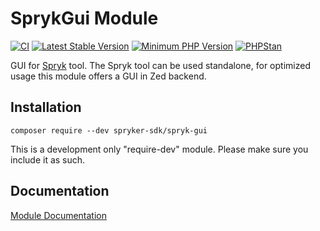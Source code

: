 # SprykGui Module
[![CI](https://github.com/spryker-sdk/spryk-gui/workflows/CI/badge.svg?branch=master)](https://github.com/spryker-sdk/spryk-gui/actions?query=workflow%3ACI+branch%3Amaster)
[![Latest Stable Version](https://poser.pugx.org/spryker-sdk/spryk-gui/v/stable.svg)](https://packagist.org/packages/spryker-sdk/spryk-gui)
[![Minimum PHP Version](http://img.shields.io/badge/php-%3E%3D%207.3-8892BF.svg)](https://php.net/)
[![PHPStan](https://img.shields.io/badge/PHPStan-enabled-brightgreen.svg?style=flat)](https://github.com/phpstan/phpstan)

GUI for [Spryk](https://github.com/spryker-sdk/spryk/) tool.
The Spryk tool can be used standalone, for optimized usage this module offers a GUI in Zed backend.

## Installation

```
composer require --dev spryker-sdk/spryk-gui
```

This is a development only "require-dev" module. Please make sure you include it as such.

## Documentation

[Module Documentation](https://academy.spryker.com/developing_with_spryker/module_guide/modules.html)
